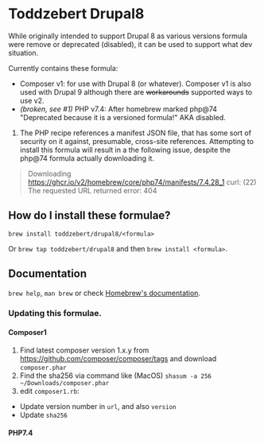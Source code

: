 # Toddzebert Drupal8

While originally intended to support Drupal 8 as various versions formula were remove or deprecated (disabled), it can be used to support what dev situation.

Currently contains these formula:

* Composer v1: for use with Drupal 8 (or whatever). Composer v1 is also used with Drupal 9 although there are ~~workarounds~~ supported ways to use v2.
* *(broken, see #1)* PHP v7.4: After homebrew marked php@74  "Deprecated because it is a versioned formula!" AKA disabled.

1. The PHP recipe references a manifest JSON file, that has some sort of security on it against, presumable, cross-site references. Attempting to install this formula will result in a the following issue, despite the php@74 formula actually downloading it.
> Downloading https://ghcr.io/v2/homebrew/core/php74/manifests/7.4.28_1
> curl: (22) The requested URL returned error: 404
## How do I install these formulae?
`brew install toddzebert/drupal8/<formula>`

Or `brew tap toddzebert/drupal8` and then `brew install <formula>`.

## Documentation
`brew help`, `man brew` or check [Homebrew's documentation](https://docs.brew.sh).

### Updating this formulae.

#### Composer1

1. Find latest composer version 1.x.y from https://github.com/composer/composer/tags and download `composer.phar`
2. Find the sha256 via command like (MacOS) `shasum -a 256 ~/Downloads/composer.phar`
3. edit `composer1.rb`:
- Update version number in `url`, and also `version`
- Update `sha256`

#### PHP7.4
